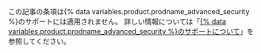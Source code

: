 この記事の条項は{% data variables.product.prodname_advanced_security %}のサポートには適用されません。 詳しい情報については「[{% data variables.product.prodname_advanced_security %}のサポートについて](/enterprise/admin/enterprise-support/about-support-for-advanced-security)」を参照してください。
